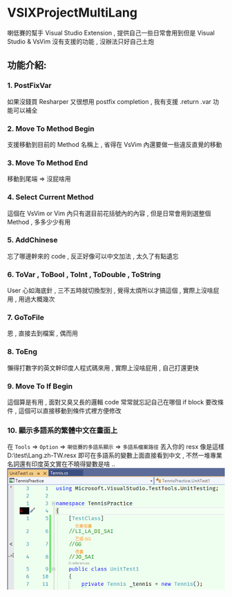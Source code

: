 # VSIXProjectMultiLang

喇低賽的幫手 Visual Studio Extension , 提供自己一些日常會用到但是 Visual Studio & VsVim 沒有支援的功能 , 沒辦法只好自己土炮

## 功能介紹:
### 1. PostFixVar
如果沒錢買 Resharper 又很想用 postfix completion , 我有支援 .return .var 功能可以補全

### 2. Move To Method Begin
支援移動到目前的 Method 名稱上 , 省得在 VsVim 內還要做一些違反直覺的移動

### 3. Move To Method End
移動到尾端 => 沒屁啥用

### 4. Select Current Method
這個在 VsVim or Vim 內只有選目前花括號內的內容 , 但是日常會用到選整個 Method , 多多少少有用

### 5. AddChinese
忘了哪邊幹來的 code , 反正好像可以中文加法 , 太久了有點遺忘

### 6. ToVar , ToBool , ToInt , ToDouble , ToString
User 心如海底針 , 三不五時就切換型別 , 覺得太煩所以才搞這個 , 實際上沒啥屁用 , 用過大概幾次

### 7. GoToFile
恩 , 直接去到檔案 , 偶而用

### 8. ToEng
懶得打數字的英文幹印度人程式碼來用 , 實際上沒啥屁用 , 自己打還更快

### 9. Move To If Begin
這個算是有用 , 面對又臭又長的邏輯 code 常常就忘記自己在哪個 if block 要改條件 , 這個可以直接移動到條件式裡方便修改

### 10. 顯示多語系的繁體中文在畫面上
在 `Tools` => `Option` => `喇低賽的多語系顯示` => `多語系檔案路徑`
丟入你的 resx 像是這樣 D:\test\Lang.zh-TW.resx
即可在多語系的變數上面直接看到中文 , 不然一堆專業名詞還有印度英文實在不曉得變數是啥 ..
![image](chinese_variable.png)
